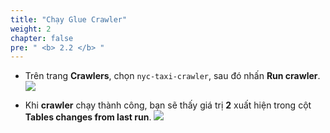 ```yaml
---
title: "Chạy Glue Crawler"
weight: 2
chapter: false
pre: " <b> 2.2 </b> "
---
```


- Trên trang **Crawlers**, chọn `nyc-taxi-crawler`, sau đó nhấn **Run crawler**.
![](/images/2.discover/10.png)

- Khi **crawler** chạy thành công, bạn sẽ thấy giá trị **2** xuất hiện trong cột **Tables changes from last run**.
![](/images/2.discover/11.png)
